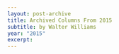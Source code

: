 ```yaml
---
layout: post-archive
title: Archived Columns From 2015
subtitle: by Walter Williams
year: "2015"
excerpt:
---
```



